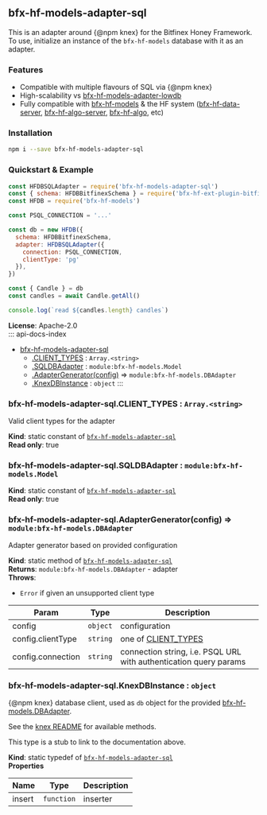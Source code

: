 <a id="module_bfx-hf-models-adapter-sql"></a>

## bfx-hf-models-adapter-sql
This is an adapter around {@npm knex} for the Bitfinex Honey Framework. To
use, initialize an instance of the `bfx-hf-models` database with it as an
adapter.

### Features
* Compatible with multiple flavours of SQL via {@npm knex}
* High-scalability vs
  [bfx-hf-models-adapter-lowdb](module:bfx-hf-models-adapter-lowdb)
* Fully compatible with [bfx-hf-models](module:bfx-hf-models) & the HF
  system ([bfx-hf-data-server](module:bfx-hf-data-server),
  [bfx-hf-algo-server](module:bfx-hf-algo-server),
  [bfx-hf-algo](module:bfx-hf-algo), etc)

### Installation

```bash
npm i --save bfx-hf-models-adapter-sql
```

### Quickstart & Example

```js
const HFDBSQLAdapter = require('bfx-hf-models-adapter-sql')
const { schema: HFDBBitfinexSchema } = require('bfx-hf-ext-plugin-bitfinex')
const HFDB = require('bfx-hf-models')

const PSQL_CONNECTION = '...'

const db = new HFDB({
  schema: HFDBBitfinexSchema,
  adapter: HFDBSQLAdapter({
    connection: PSQL_CONNECTION,
    clientType: 'pg'
  }),
})

const { Candle } = db
const candles = await Candle.getAll()

console.log(`read ${candles.length} candles`)
```

**License**: Apache-2.0  
::: api-docs-index
* [bfx-hf-models-adapter-sql](#module_bfx-hf-models-adapter-sql)
    * [.CLIENT_TYPES](#module_bfx-hf-models-adapter-sql.CLIENT_TYPES) : <code>Array.&lt;string&gt;</code>
    * [.SQLDBAdapter](#module_bfx-hf-models-adapter-sql.SQLDBAdapter) : <code>module:bfx-hf-models.Model</code>
    * [.AdapterGenerator(config)](#module_bfx-hf-models-adapter-sql.AdapterGenerator) ⇒ <code>module:bfx-hf-models.DBAdapter</code>
    * [.KnexDBInstance](#module_bfx-hf-models-adapter-sql.KnexDBInstance) : <code>object</code>
:::
<a id="module_bfx-hf-models-adapter-sql.CLIENT_TYPES"></a>

### bfx-hf-models-adapter-sql.CLIENT\_TYPES : <code>Array.&lt;string&gt;</code>
Valid client types for the adapter

**Kind**: static constant of [<code>bfx-hf-models-adapter-sql</code>](#module_bfx-hf-models-adapter-sql)  
**Read only**: true  
<a id="module_bfx-hf-models-adapter-sql.SQLDBAdapter"></a>

### bfx-hf-models-adapter-sql.SQLDBAdapter : <code>module:bfx-hf-models.Model</code>
**Kind**: static constant of [<code>bfx-hf-models-adapter-sql</code>](#module_bfx-hf-models-adapter-sql)  
**Read only**: true  
<a id="module_bfx-hf-models-adapter-sql.AdapterGenerator"></a>

### bfx-hf-models-adapter-sql.AdapterGenerator(config) ⇒ <code>module:bfx-hf-models.DBAdapter</code>
Adapter generator based on provided configuration

**Kind**: static method of [<code>bfx-hf-models-adapter-sql</code>](#module_bfx-hf-models-adapter-sql)  
**Returns**: <code>module:bfx-hf-models.DBAdapter</code> - adapter  
**Throws**:

- <code>Error</code> if given an unsupported client type


| Param | Type | Description |
| --- | --- | --- |
| config | <code>object</code> | configuration |
| config.clientType | <code>string</code> | one of   [CLIENT_TYPES](#module_bfx-hf-models-adapter-sql.CLIENT_TYPES) |
| config.connection | <code>string</code> | connection string, i.e. PSQL URL with   authentication query params |

<a id="module_bfx-hf-models-adapter-sql.KnexDBInstance"></a>

### bfx-hf-models-adapter-sql.KnexDBInstance : <code>object</code>
{@npm knex} database client, used as `db` object for the provided
[bfx-hf-models.DBAdapter](module:bfx-hf-models.DBAdapter).

See the
[knex README](https://github.com/knex/knex/blob/master/README.md)
for available methods.

This type is a stub to link to the documentation above.

**Kind**: static typedef of [<code>bfx-hf-models-adapter-sql</code>](#module_bfx-hf-models-adapter-sql)  
**Properties**

| Name | Type | Description |
| --- | --- | --- |
| insert | <code>function</code> | inserter |

